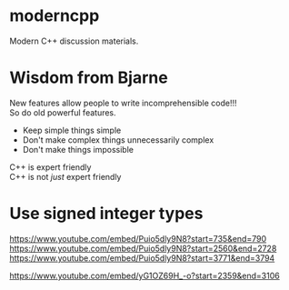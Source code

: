 # moderncpp
Modern C++ discussion materials.

# Wisdom from Bjarne
New features allow people to write incomprehensible code!!! \
So do old powerful features.


* Keep simple things simple
* Don't make complex things unnecessarily complex
* Don't make things impossible

C++ is expert friendly \
C++ is not *just* expert friendly


# Use signed integer types

https://www.youtube.com/embed/Puio5dly9N8?start=735&end=790
https://www.youtube.com/embed/Puio5dly9N8?start=2560&end=2728
https://www.youtube.com/embed/Puio5dly9N8?start=3771&end=3794

https://www.youtube.com/embed/yG1OZ69H_-o?start=2359&end=3106